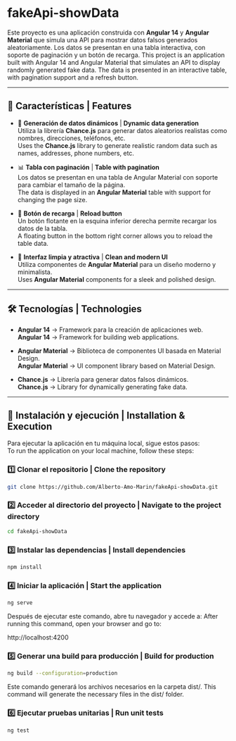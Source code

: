 # fakeApi-showData

Este proyecto es una aplicación construida con **Angular 14** y **Angular Material** que simula una API para mostrar datos falsos generados aleatoriamente. Los datos se presentan en una tabla interactiva, con soporte de paginación y un botón de recarga.
This project is an application built with Angular 14 and Angular Material that simulates an API to display randomly generated fake data. The data is presented in an interactive table, with pagination support and a refresh button.

---

## 📌 Características | Features

- 🚀 **Generación de datos dinámicos** | **Dynamic data generation**  
  Utiliza la librería **Chance.js** para generar datos aleatorios realistas como nombres, direcciones, teléfonos, etc.  
  Uses the **Chance.js** library to generate realistic random data such as names, addresses, phone numbers, etc.

- 📊 **Tabla con paginación** | **Table with pagination**  
  Los datos se presentan en una tabla de Angular Material con soporte para cambiar el tamaño de la página.  
  The data is displayed in an **Angular Material** table with support for changing the page size.

- 🔄 **Botón de recarga** | **Reload button**  
  Un botón flotante en la esquina inferior derecha permite recargar los datos de la tabla.  
  A floating button in the bottom right corner allows you to reload the table data.

- 🎨 **Interfaz limpia y atractiva** | **Clean and modern UI**  
  Utiliza componentes de **Angular Material** para un diseño moderno y minimalista.  
  Uses **Angular Material** components for a sleek and polished design.

---

## 🛠️ Tecnologías | Technologies

- **Angular 14** → Framework para la creación de aplicaciones web.  
  **Angular 14** → Framework for building web applications.

- **Angular Material** → Biblioteca de componentes UI basada en Material Design.  
  **Angular Material** → UI component library based on Material Design.

- **Chance.js** → Librería para generar datos falsos dinámicos.  
  **Chance.js** → Library for dynamically generating fake data.

---

## 🚀 Instalación y ejecución | Installation & Execution

Para ejecutar la aplicación en tu máquina local, sigue estos pasos:  
To run the application on your local machine, follow these steps:

### 1️⃣ Clonar el repositorio | Clone the repository

```bash
git clone https://github.com/Alberto-Amo-Marin/fakeApi-showData.git
```

### 2️⃣ Acceder al directorio del proyecto | Navigate to the project directory
```bash
cd fakeApi-showData
```

### 3️⃣ Instalar las dependencias | Install dependencies
```bash
npm install
```

### 4️⃣ Iniciar la aplicación | Start the application
```bash
ng serve
```

Después de ejecutar este comando, abre tu navegador y accede a:
After running this command, open your browser and go to:

http://localhost:4200

### 5️⃣ Generar una build para producción | Build for production
```bash
ng build --configuration=production
```

Este comando generará los archivos necesarios en la carpeta dist/.
This command will generate the necessary files in the dist/ folder.

### 6️⃣ Ejecutar pruebas unitarias | Run unit tests
```bash
ng test
```
